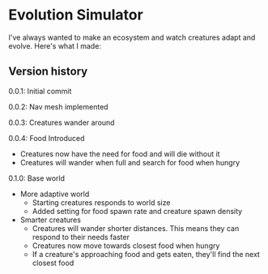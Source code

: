 # Evolution Simulator
I've always wanted to make an ecosystem and watch creatures adapt and evolve. Here's what I made:

## Version history
0.0.1: Initial commit

0.0.2: Nav mesh implemented

0.0.3: Creatures wander around

0.0.4: Food Introduced
- Creatures now have the need for food and will die without it
- Creatures will wander when full and search for food when hungry

0.1.0: Base world
- More adaptive world
    - Starting creatures responds to world size
    - Added setting for food spawn rate and creature spawn density
- Smarter creatures
    - Creatures will wander shorter distances. This means they can respond to their needs faster
    - Creatures now move towards closest food when hungry
    - If a creature's approaching food and gets eaten, they'll find the next closest food
